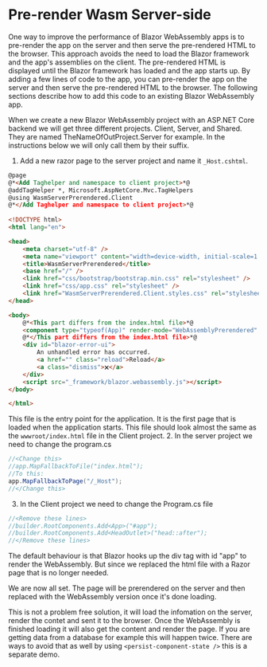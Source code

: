 ﻿# Pre-render Wasm Server-side
One way to improve the performance of Blazor WebAssembly apps is to pre-render the app on the server and then serve the pre-rendered HTML to the browser. This approach avoids the need to load the Blazor framework and the app's assemblies on the client. The pre-rendered HTML is displayed until the Blazor framework has loaded and the app starts up.
By adding a few lines of code to the app, you can pre-render the app on the server and then serve the pre-rendered HTML to the browser. 
The following sections describe how to add this code to an existing Blazor WebAssembly app.

When we create a new Blazor WebAssembly project with an ASP.NET Core backend we will get three different projects.
Client, Server, and Shared.
They are named TheNameOfOutProject.Server for example.
In the instructions below we will only call them by their suffix.

1. Add a new razor page to the server project and name it `_Host.cshtml`. 
```html
@page
@*<Add Taghelper and namespace to client project>*@
@addTagHelper *, Microsoft.AspNetCore.Mvc.TagHelpers
@using WasmServerPrerendered.Client
@*</Add Taghelper and namespace to client project>*@
    
<!DOCTYPE html>
<html lang="en">

<head>
    <meta charset="utf-8" />
    <meta name="viewport" content="width=device-width, initial-scale=1.0, maximum-scale=1.0, user-scalable=no" />
    <title>WasmServerPrerendered</title>
    <base href="/" />
    <link href="css/bootstrap/bootstrap.min.css" rel="stylesheet" />
    <link href="css/app.css" rel="stylesheet" />
    <link href="WasmServerPrerendered.Client.styles.css" rel="stylesheet" />
</head>

<body>
    @*<This part differs from the index.html file>*@
    <component type="typeof(App)" render-mode="WebAssemblyPrerendered" />
    @*</This part differs from the index.html file>*@
    <div id="blazor-error-ui">
        An unhandled error has occurred.
        <a href="" class="reload">Reload</a>
        <a class="dismiss">🗙</a>
    </div>
    <script src="_framework/blazor.webassembly.js"></script>
</body>

</html>

```
This file is the entry point for the application. 
It is the first page that is loaded when the application starts.
This file should look almost the same as the `wwwroot/index.html` file in the Client project.
2. In the server project we need to change the program.cs
```csharp
//<Change this>
//app.MapFallbackToFile("index.html");
//To this:
app.MapFallbackToPage("/_Host");
//</Change this>
```
3. In the Client project we need to change the Program.cs file 
```csharp
//<Remove these lines>
//builder.RootComponents.Add<App>("#app");
//builder.RootComponents.Add<HeadOutlet>("head::after");
//</Remove these lines>
```
The default behaviour is that Blazor hooks up the div tag with id "app" to render the WebAssembly.
But since we replaced the html file with a Razor page that is no longer needed.

We are now all set.
The page will be prerendered on the server and then replaced with the WebAssembly version once it's done loading.

This is not a problem free solution, it will load the infomation on the server, render the contet and sent it to the browser.
Once the WebAssembly is finished loading it will also get the content and render the page.
If you are getting data from a database for example this will happen twice.
There are ways to avoid that as well by using ```<persist-component-state />``` this is a separate demo.